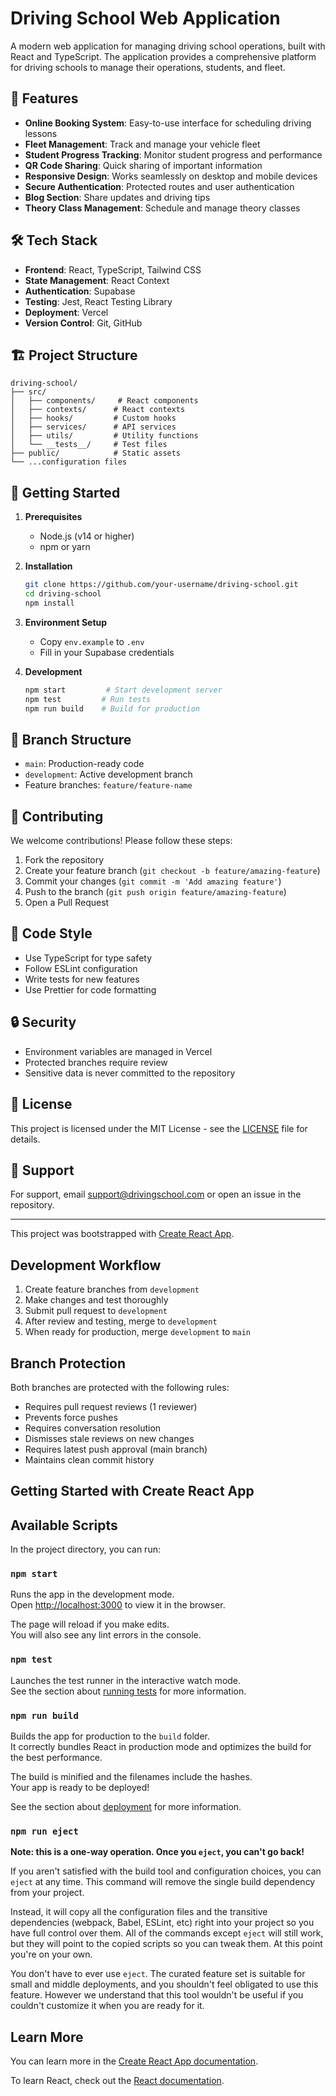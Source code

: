 # Driving School Web Application

A modern web application for managing driving school operations, built with React and TypeScript. The application provides a comprehensive platform for driving schools to manage their operations, students, and fleet.

## 🚀 Features

- **Online Booking System**: Easy-to-use interface for scheduling driving lessons
- **Fleet Management**: Track and manage your vehicle fleet
- **Student Progress Tracking**: Monitor student progress and performance
- **QR Code Sharing**: Quick sharing of important information
- **Responsive Design**: Works seamlessly on desktop and mobile devices
- **Secure Authentication**: Protected routes and user authentication
- **Blog Section**: Share updates and driving tips
- **Theory Class Management**: Schedule and manage theory classes

## 🛠️ Tech Stack

- **Frontend**: React, TypeScript, Tailwind CSS
- **State Management**: React Context
- **Authentication**: Supabase
- **Testing**: Jest, React Testing Library
- **Deployment**: Vercel
- **Version Control**: Git, GitHub

## 🏗️ Project Structure

```
driving-school/
├── src/
│   ├── components/     # React components
│   ├── contexts/      # React contexts
│   ├── hooks/         # Custom hooks
│   ├── services/      # API services
│   ├── utils/         # Utility functions
│   └── __tests__/     # Test files
├── public/            # Static assets
└── ...configuration files
```

## 🚦 Getting Started

1. **Prerequisites**
   - Node.js (v14 or higher)
   - npm or yarn

2. **Installation**
   ```bash
   git clone https://github.com/your-username/driving-school.git
   cd driving-school
   npm install
   ```

3. **Environment Setup**
   - Copy `env.example` to `.env`
   - Fill in your Supabase credentials

4. **Development**
   ```bash
   npm start         # Start development server
   npm test         # Run tests
   npm run build    # Build for production
   ```

## 🌿 Branch Structure

- `main`: Production-ready code
- `development`: Active development branch
- Feature branches: `feature/feature-name`

## 👥 Contributing

We welcome contributions! Please follow these steps:

1. Fork the repository
2. Create your feature branch (`git checkout -b feature/amazing-feature`)
3. Commit your changes (`git commit -m 'Add amazing feature'`)
4. Push to the branch (`git push origin feature/amazing-feature`)
5. Open a Pull Request

## 📝 Code Style

- Use TypeScript for type safety
- Follow ESLint configuration
- Write tests for new features
- Use Prettier for code formatting

## 🔒 Security

- Environment variables are managed in Vercel
- Protected branches require review
- Sensitive data is never committed to the repository

## 📄 License

This project is licensed under the MIT License - see the [LICENSE](LICENSE) file for details.

## 🤝 Support

For support, email support@drivingschool.com or open an issue in the repository.

---

This project was bootstrapped with [Create React App](https://github.com/facebook/create-react-app).

## Development Workflow

1. Create feature branches from `development`
2. Make changes and test thoroughly
3. Submit pull request to `development`
4. After review and testing, merge to `development`
5. When ready for production, merge `development` to `main`

## Branch Protection

Both branches are protected with the following rules:
- Requires pull request reviews (1 reviewer)
- Prevents force pushes
- Requires conversation resolution
- Dismisses stale reviews on new changes
- Requires latest push approval (main branch)
- Maintains clean commit history

## Getting Started with Create React App

## Available Scripts

In the project directory, you can run:

### `npm start`

Runs the app in the development mode.\
Open [http://localhost:3000](http://localhost:3000) to view it in the browser.

The page will reload if you make edits.\
You will also see any lint errors in the console.

### `npm test`

Launches the test runner in the interactive watch mode.\
See the section about [running tests](https://facebook.github.io/create-react-app/docs/running-tests) for more information.

### `npm run build`

Builds the app for production to the `build` folder.\
It correctly bundles React in production mode and optimizes the build for the best performance.

The build is minified and the filenames include the hashes.\
Your app is ready to be deployed!

See the section about [deployment](https://facebook.github.io/create-react-app/docs/deployment) for more information.

### `npm run eject`

**Note: this is a one-way operation. Once you `eject`, you can't go back!**

If you aren't satisfied with the build tool and configuration choices, you can `eject` at any time. This command will remove the single build dependency from your project.

Instead, it will copy all the configuration files and the transitive dependencies (webpack, Babel, ESLint, etc) right into your project so you have full control over them. All of the commands except `eject` will still work, but they will point to the copied scripts so you can tweak them. At this point you're on your own.

You don't have to ever use `eject`. The curated feature set is suitable for small and middle deployments, and you shouldn't feel obligated to use this feature. However we understand that this tool wouldn't be useful if you couldn't customize it when you are ready for it.

## Learn More

You can learn more in the [Create React App documentation](https://facebook.github.io/create-react-app/docs/getting-started).

To learn React, check out the [React documentation](https://reactjs.org/).
